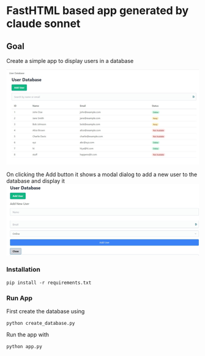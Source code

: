 # FastHTML based app generated by claude sonnet

## Goal 

Create a simple app to display users in a database

![app screenshot](images/app_screenshot.jpeg)

On clicking the Add button it shows a modal dialog to add a new user to the database and display it
![app modal display](images/modal_dialog.jpeg)

### Installation

```shell
pip install -r requirements.txt
```

### Run App

First create the database using

```shell
python create_database.py
```

Run the app with
```shell
python app.py
```